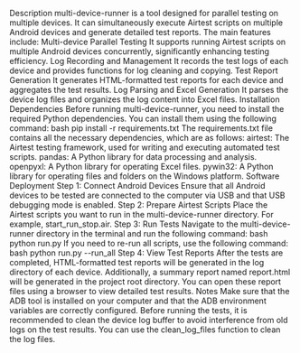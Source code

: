 Description
multi-device-runner is a tool designed for parallel testing on multiple devices. It can simultaneously execute Airtest scripts on multiple Android devices and generate detailed test reports. The main features include:
Multi-device Parallel Testing
It supports running Airtest scripts on multiple Android devices concurrently, significantly enhancing testing efficiency.
Log Recording and Management
It records the test logs of each device and provides functions for log cleaning and copying.
Test Report Generation
It generates HTML-formatted test reports for each device and aggregates the test results.
Log Parsing and Excel Generation
It parses the device log files and organizes the log content into Excel files.
Installation Dependencies
Before running multi-device-runner, you need to install the required Python dependencies. You can install them using the following command:
bash
pip install -r requirements.txt
The requirements.txt file contains all the necessary dependencies, which are as follows:
airtest: The Airtest testing framework, used for writing and executing automated test scripts.
pandas: A Python library for data processing and analysis.
openpyxl: A Python library for operating Excel files.
pywin32: A Python library for operating files and folders on the Windows platform.
Software Deployment
Step 1: Connect Android Devices
Ensure that all Android devices to be tested are connected to the computer via USB and that USB debugging mode is enabled.
Step 2: Prepare Airtest Scripts
Place the Airtest scripts you want to run in the multi-device-runner directory. For example, start_run_stop.air.
Step 3: Run Tests
Navigate to the multi-device-runner directory in the terminal and run the following command:
bash
python run.py
If you need to re-run all scripts, use the following command:
bash
python run.py --run_all
Step 4: View Test Reports
After the tests are completed, HTML-formatted test reports will be generated in the log directory of each device. Additionally, a summary report named report.html will be generated in the project root directory. You can open these report files using a browser to view detailed test results.
Notes
Make sure that the ADB tool is installed on your computer and that the ADB environment variables are correctly configured.
Before running the tests, it is recommended to clean the device log buffer to avoid interference from old logs on the test results. You can use the clean_log_files function to clean the log files.
